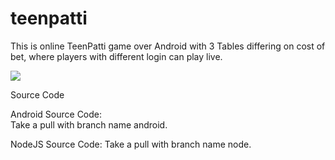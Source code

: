 # teenpatti
This is online TeenPatti game over Android with 3 Tables differing on cost of bet, where players with different login can play live.

<img src="http://appswale.com/teenpatti.jpeg">

Source Code

Android Source Code:  
Take a pull with branch name android.

NodeJS Source Code:
Take a pull with branch name node.
